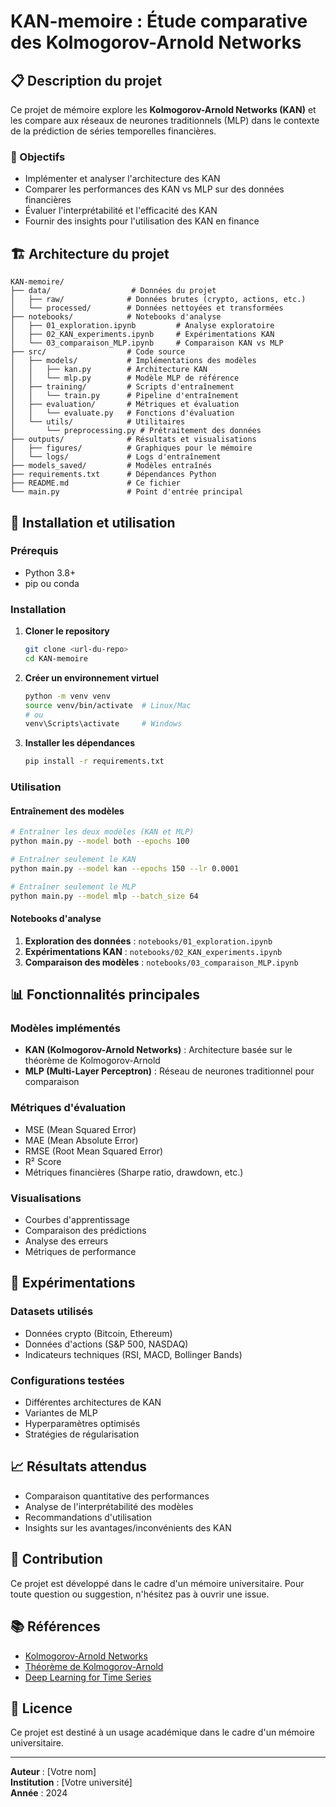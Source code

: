 # KAN-memoire : Étude comparative des Kolmogorov-Arnold Networks

## 📋 Description du projet

Ce projet de mémoire explore les **Kolmogorov-Arnold Networks (KAN)** et les compare aux réseaux de neurones traditionnels (MLP) dans le contexte de la prédiction de séries temporelles financières.

### 🎯 Objectifs

- Implémenter et analyser l'architecture des KAN
- Comparer les performances des KAN vs MLP sur des données financières
- Évaluer l'interprétabilité et l'efficacité des KAN
- Fournir des insights pour l'utilisation des KAN en finance

## 🏗️ Architecture du projet

```
KAN-memoire/
├── data/                  # Données du projet
│   ├── raw/              # Données brutes (crypto, actions, etc.)
│   └── processed/        # Données nettoyées et transformées
├── notebooks/            # Notebooks d'analyse
│   ├── 01_exploration.ipynb         # Analyse exploratoire
│   ├── 02_KAN_experiments.ipynb     # Expérimentations KAN
│   └── 03_comparaison_MLP.ipynb     # Comparaison KAN vs MLP
├── src/                  # Code source
│   ├── models/           # Implémentations des modèles
│   │   ├── kan.py        # Architecture KAN
│   │   └── mlp.py        # Modèle MLP de référence
│   ├── training/         # Scripts d'entraînement
│   │   └── train.py      # Pipeline d'entraînement
│   ├── evaluation/       # Métriques et évaluation
│   │   └── evaluate.py   # Fonctions d'évaluation
│   └── utils/            # Utilitaires
│       └── preprocessing.py # Prétraitement des données
├── outputs/              # Résultats et visualisations
│   ├── figures/          # Graphiques pour le mémoire
│   └── logs/             # Logs d'entraînement
├── models_saved/         # Modèles entraînés
├── requirements.txt      # Dépendances Python
├── README.md             # Ce fichier
└── main.py               # Point d'entrée principal
```

## 🚀 Installation et utilisation

### Prérequis

- Python 3.8+
- pip ou conda

### Installation

1. **Cloner le repository**
   ```bash
   git clone <url-du-repo>
   cd KAN-memoire
   ```

2. **Créer un environnement virtuel**
   ```bash
   python -m venv venv
   source venv/bin/activate  # Linux/Mac
   # ou
   venv\Scripts\activate     # Windows
   ```

3. **Installer les dépendances**
   ```bash
   pip install -r requirements.txt
   ```

### Utilisation

#### Entraînement des modèles

```bash
# Entraîner les deux modèles (KAN et MLP)
python main.py --model both --epochs 100

# Entraîner seulement le KAN
python main.py --model kan --epochs 150 --lr 0.0001

# Entraîner seulement le MLP
python main.py --model mlp --batch_size 64
```

#### Notebooks d'analyse

1. **Exploration des données** : `notebooks/01_exploration.ipynb`
2. **Expérimentations KAN** : `notebooks/02_KAN_experiments.ipynb`
3. **Comparaison des modèles** : `notebooks/03_comparaison_MLP.ipynb`

## 📊 Fonctionnalités principales

### Modèles implémentés

- **KAN (Kolmogorov-Arnold Networks)** : Architecture basée sur le théorème de Kolmogorov-Arnold
- **MLP (Multi-Layer Perceptron)** : Réseau de neurones traditionnel pour comparaison

### Métriques d'évaluation

- MSE (Mean Squared Error)
- MAE (Mean Absolute Error)
- RMSE (Root Mean Squared Error)
- R² Score
- Métriques financières (Sharpe ratio, drawdown, etc.)

### Visualisations

- Courbes d'apprentissage
- Comparaison des prédictions
- Analyse des erreurs
- Métriques de performance

## 🔬 Expérimentations

### Datasets utilisés

- Données crypto (Bitcoin, Ethereum)
- Données d'actions (S&P 500, NASDAQ)
- Indicateurs techniques (RSI, MACD, Bollinger Bands)

### Configurations testées

- Différentes architectures de KAN
- Variantes de MLP
- Hyperparamètres optimisés
- Stratégies de régularisation

## 📈 Résultats attendus

- Comparaison quantitative des performances
- Analyse de l'interprétabilité des modèles
- Recommandations d'utilisation
- Insights sur les avantages/inconvénients des KAN

## 🤝 Contribution

Ce projet est développé dans le cadre d'un mémoire universitaire. Pour toute question ou suggestion, n'hésitez pas à ouvrir une issue.

## 📚 Références

- [Kolmogorov-Arnold Networks](https://arxiv.org/abs/2404.19756)
- [Théorème de Kolmogorov-Arnold](https://en.wikipedia.org/wiki/Kolmogorov%E2%80%93Arnold_representation_theorem)
- [Deep Learning for Time Series](https://otexts.com/fpp3/)

## 📄 Licence

Ce projet est destiné à un usage académique dans le cadre d'un mémoire universitaire.

---

**Auteur** : [Votre nom]  
**Institution** : [Votre université]  
**Année** : 2024 